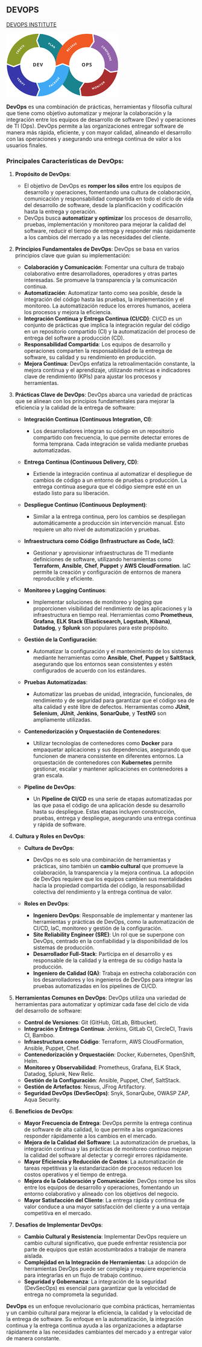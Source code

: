 ## DEVOPS

[DEVOPS INSTITUTE](https://www.devopsinstitute.com/)

![](images/2024-09-14-18-07-35.png)

**DevOps** es una combinación de prácticas, herramientas y filosofía cultural que tiene como objetivo automatizar y mejorar la colaboración y la integración entre los equipos de desarrollo de software (Dev) y operaciones de TI (Ops). DevOps permite a las organizaciones entregar software de manera más rápida, eficiente, y con mayor calidad, alineando el desarrollo con las operaciones y asegurando una entrega continua de valor a los usuarios finales.

### Principales Características de DevOps:

1. **Propósito de DevOps**:
   - El objetivo de DevOps es **romper los silos** entre los equipos de desarrollo y operaciones, fomentando una cultura de colaboración, comunicación y responsabilidad compartida en todo el ciclo de vida del desarrollo de software, desde la planificación y codificación hasta la entrega y operación.
   - DevOps busca **automatizar y optimizar** los procesos de desarrollo, pruebas, implementación y monitoreo para mejorar la calidad del software, reducir el tiempo de entrega y responder más rápidamente a los cambios del mercado y a las necesidades del cliente.

2. **Principios Fundamentales de DevOps**:
   DevOps se basa en varios principios clave que guían su implementación:

   - **Colaboración y Comunicación**: Fomentar una cultura de trabajo colaborativo entre desarrolladores, operadores y otras partes interesadas. Se promueve la transparencia y la comunicación continua.
   - **Automatización**: Automatizar tanto como sea posible, desde la integración del código hasta las pruebas, la implementación y el monitoreo. La automatización reduce los errores humanos, acelera los procesos y mejora la eficiencia.
   - **Integración Continua y Entrega Continua (CI/CD)**: CI/CD es un conjunto de prácticas que implica la integración regular del código en un repositorio compartido (CI) y la automatización del proceso de entrega del software a producción (CD).
   - **Responsabilidad Compartida**: Los equipos de desarrollo y operaciones comparten la responsabilidad de la entrega de software, su calidad y su rendimiento en producción.
   - **Mejora Continua**: DevOps enfatiza la retroalimentación constante, la mejora continua y el aprendizaje, utilizando métricas e indicadores clave de rendimiento (KPIs) para ajustar los procesos y herramientas.

3. **Prácticas Clave de DevOps**:
   DevOps abarca una variedad de prácticas que se alinean con los principios fundamentales para mejorar la eficiencia y la calidad de la entrega de software:

   - **Integración Continua (Continuous Integration, CI)**:
     - Los desarrolladores integran su código en un repositorio compartido con frecuencia, lo que permite detectar errores de forma temprana. Cada integración se valida mediante pruebas automatizadas.
   
   - **Entrega Continua (Continuous Delivery, CD)**:
     - Extiende la integración continua al automatizar el despliegue de cambios de código a un entorno de pruebas o producción. La entrega continua asegura que el código siempre esté en un estado listo para su liberación.

   - **Despliegue Continuo (Continuous Deployment)**:
     - Similar a la entrega continua, pero los cambios se despliegan automáticamente a producción sin intervención manual. Esto requiere un alto nivel de automatización y pruebas.

   - **Infraestructura como Código (Infrastructure as Code, IaC)**:
     - Gestionar y aprovisionar infraestructuras de TI mediante definiciones de software, utilizando herramientas como **Terraform**, **Ansible**, **Chef**, **Puppet** y **AWS CloudFormation**. IaC permite la creación y configuración de entornos de manera reproducible y eficiente.

   - **Monitoreo y Logging Continuos**:
     - Implementar soluciones de monitoreo y logging que proporcionen visibilidad del rendimiento de las aplicaciones y la infraestructura en tiempo real. Herramientas como **Prometheus**, **Grafana**, **ELK Stack (Elasticsearch, Logstash, Kibana)**, **Datadog**, y **Splunk** son populares para este propósito.

   - **Gestión de la Configuración**:
     - Automatizar la configuración y el mantenimiento de los sistemas mediante herramientas como **Ansible**, **Chef**, **Puppet** y **SaltStack**, asegurando que los entornos sean consistentes y estén configurados de acuerdo con los estándares.

   - **Pruebas Automatizadas**:
     - Automatizar las pruebas de unidad, integración, funcionales, de rendimiento y de seguridad para garantizar que el código sea de alta calidad y esté libre de defectos. Herramientas como **JUnit**, **Selenium**, **JUnit**, **Jenkins**, **SonarQube**, y **TestNG** son ampliamente utilizadas.

   - **Contenedorización y Orquestación de Contenedores**:
     - Utilizar tecnologías de contenedores como **Docker** para empaquetar aplicaciones y sus dependencias, asegurando que funcionen de manera consistente en diferentes entornos. La orquestación de contenedores con **Kubernetes** permite gestionar, escalar y mantener aplicaciones en contenedores a gran escala.

   - **Pipeline de DevOps**:
     - Un **Pipeline de CI/CD** es una serie de etapas automatizadas por las que pasa el código de una aplicación desde su desarrollo hasta su despliegue. Estas etapas incluyen construcción, pruebas, entrega y despliegue, asegurando una entrega continua y rápida de software.

4. **Cultura y Roles en DevOps**:
   - **Cultura de DevOps**:
     - DevOps no es solo una combinación de herramientas y prácticas, sino también un **cambio cultural** que promueve la colaboración, la transparencia y la mejora continua. La adopción de DevOps requiere que los equipos cambien sus mentalidades hacia la propiedad compartida del código, la responsabilidad colectiva del rendimiento y la entrega continua de valor.

   - **Roles en DevOps**:
     - **Ingeniero DevOps**: Responsable de implementar y mantener las herramientas y prácticas de DevOps, como la automatización de CI/CD, IaC, monitoreo y gestión de la configuración.
     - **Site Reliability Engineer (SRE)**: Un rol que se superpone con DevOps, centrado en la confiabilidad y la disponibilidad de los sistemas de producción.
     - **Desarrollador Full-Stack**: Participa en el desarrollo y es responsable de la calidad y la entrega de su código hasta la producción.
     - **Ingeniero de Calidad (QA)**: Trabaja en estrecha colaboración con los desarrolladores y los ingenieros de DevOps para integrar las pruebas automatizadas en los pipelines de CI/CD.

5. **Herramientas Comunes en DevOps**:
   DevOps utiliza una variedad de herramientas para automatizar y optimizar cada fase del ciclo de vida del desarrollo de software:

   - **Control de Versiones**: Git (GitHub, GitLab, Bitbucket).
   - **Integración y Entrega Continua**: Jenkins, GitLab CI, CircleCI, Travis CI, Bamboo.
   - **Infraestructura como Código**: Terraform, AWS CloudFormation, Ansible, Puppet, Chef.
   - **Contenedorización y Orquestación**: Docker, Kubernetes, OpenShift, Helm.
   - **Monitoreo y Observabilidad**: Prometheus, Grafana, ELK Stack, Datadog, Splunk, New Relic.
   - **Gestión de la Configuración**: Ansible, Puppet, Chef, SaltStack.
   - **Gestión de Artefactos**: Nexus, JFrog Artifactory.
   - **Seguridad DevOps (DevSecOps)**: Snyk, SonarQube, OWASP ZAP, Aqua Security.

6. **Beneficios de DevOps**:
   - **Mayor Frecuencia de Entrega**: DevOps permite la entrega continua de software de alta calidad, lo que permite a las organizaciones responder rápidamente a los cambios en el mercado.
   - **Mejora de la Calidad del Software**: La automatización de pruebas, la integración continua y las prácticas de monitoreo continuo mejoran la calidad del software al detectar y corregir errores rápidamente.
   - **Mayor Eficiencia y Reducción de Costos**: La automatización de tareas repetitivas y la estandarización de procesos reducen los costos operativos y el tiempo de entrega.
   - **Mejora de la Colaboración y Comunicación**: DevOps rompe los silos entre los equipos de desarrollo y operaciones, fomentando un entorno colaborativo y alineado con los objetivos del negocio.
   - **Mayor Satisfacción del Cliente**: La entrega rápida y continua de valor conduce a una mayor satisfacción del cliente y a una ventaja competitiva en el mercado.

7. **Desafíos de Implementar DevOps**:
   - **Cambio Cultural y Resistencia**: Implementar DevOps requiere un cambio cultural significativo, que puede enfrentar resistencia por parte de equipos que están acostumbrados a trabajar de manera aislada.
   - **Complejidad en la Integración de Herramientas**: La adopción de herramientas DevOps puede ser compleja y requiere experiencia para integrarlas en un flujo de trabajo continuo.
   - **Seguridad y Gobernanza**: La integración de la seguridad (DevSecOps) es esencial para garantizar que la velocidad de entrega no comprometa la seguridad.

**DevOps** es un enfoque revolucionario que combina prácticas, herramientas y un cambio cultural para mejorar la eficiencia, la calidad y la velocidad de la entrega de software. Su enfoque en la automatización, la integración continua y la entrega continua ayuda a las organizaciones a adaptarse rápidamente a las necesidades cambiantes del mercado y a entregar valor de manera constante.
